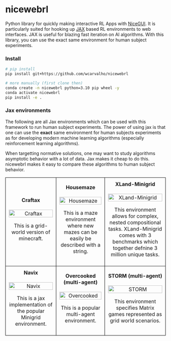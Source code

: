 # nicewebrl
Python library for quickly making interactive RL Apps with [NiceGUI](https://nicegui.io/). It is particularly suited for hooking up [JAX](https://github.com/google/jax) based RL environments to web interfaces. JAX is useful for blazing fast iteration on AI algorithms. With this library, you can use the exact same environment for human subject experiments.

### Install

```bash
# pip install
pip install git+https://github.com/wcarvalho/nicewebrl

# more manually (first clone then)
conda create -n nicewebrl python=3.10 pip wheel -y
conda activate nicewebrl
pip install -e .
```

### Jax environments

The following are all Jax environments which can be used with this framework to run human subject experiments. The power of using jax is that one can use the **exact** same environment for human subjects experiments as for developing modern machine learning algorithms (especially reinforcement learning algorithms).

When targetting normative solutions, one may want to study algorithms asymptotic behavior with a lot of data. Jax makes it cheap to do this. nicewebrl makes it easy to compare these algorithms to human subject behavior.
<table style="width:100%; border-collapse: collapse;">
  <tr style="max-height: 150px; overflow: hidden;">
    <td style="border: 1px solid black; padding: 10px; text-align: center;">
      <a href="https://github.com/MichaelTMatthews/Craftax" target="_blank" style="text-decoration: none; color: inherit;">
        <center><strong>Craftax</strong></center>
      </a><br>
      <a href="https://github.com/MichaelTMatthews/Craftax" target="_blank">
        <img src="https://raw.githubusercontent.com/MichaelTMatthews/Craftax/main/images/building.gif" alt="Craftax" style="width: 100%; max-width: 400px;">
      </a>
      <p>This is a grid-world version of minecraft. </p>
    </td>
    <td style="border: 1px solid black; padding: 10px; text-align: center;">
      <a href="https://github.com/wcarvalho/JaxHouseMaze" target="_blank" style="text-decoration: none; color: inherit;">
        <center><strong>Housemaze</strong></center>
      </a><br>
      <a href="https://github.com/wcarvalho/JaxHouseMaze" target="_blank">
        <img src="https://github.com/wcarvalho/JaxHouseMaze/raw/main/example.png" alt="Housemaze" style="width: 100%; max-width: 400px;">
      </a>
      <p>This is a maze environment where new mazes can be easily be described with a string.</p>
    </td>
    <td style="border: 1px solid black; padding: 10px; text-align: center;">
      <a href="https://github.com/corl-team/xland-minigrid" target="_blank" style="text-decoration: none; color: inherit;">
        <center><strong>XLand-Minigrid</strong></center>
      </a><br>
      <a href="https://github.com/corl-team/xland-minigrid" target="_blank">
        <img src="https://github.com/corl-team/xland-minigrid/blob/main/figures/ruleset-example.jpg?raw=true" alt="XLand-Minigrid" style="width: 100%; max-width: 400px;">
      </a>
      <p>This environment allows for complex, nested compositional tasks. XLand-Minigrid comes with 3 benchmarks which together defnine 3 million unique tasks.</p>
    </td>
  </tr>
  <tr style="max-height: 150px; overflow: hidden;">
    <td style="border: 1px solid black; padding: 10px; text-align: center;">
      <a href="https://github.com/epignatelli/navix" target="_blank" style="text-decoration: none; color: inherit;">
        <center><strong>Navix</strong></center>
      </a><br>
      <a href="https://github.com/epignatelli/navix" target="_blank">
        <img src="https://minigrid.farama.org/_images/GoToObjectEnv.gif" alt="Navix" style="width: 100%; max-width: 400px;">
      </a>
      <p>This is a jax implementation of the popular Minigrid environment.</p>
    </td>
    <td style="border: 1px solid black; padding: 10px; text-align: center;">
      <a href="https://github.com/FLAIROx/JaxMARL" target="_blank" style="text-decoration: none; color: inherit;">
        <center><strong>Overcooked (multi-agent)</strong></center>
      </a><br>
      <a href="https://github.com/FLAIROx/JaxMARL" target="_blank">
        <img src="https://github.com/FLAIROx/JaxMARL/blob/main/docs/imgs/cramped_room.gif?raw=true" alt="Overcooked" style="width: 100%; max-width: 400px;">
      </a>
      <p>This is a popular multi-agent environment.</p>
    </td>
    <td style="border: 1px solid black; padding: 10px; text-align: center;">
      <a href="https://github.com/FLAIROx/JaxMARL" target="_blank" style="text-decoration: none; color: inherit;">
        <center><strong>STORM (multi-agent)</strong></center>
      </a><br>
      <a href="https://github.com/FLAIROx/JaxMARL" target="_blank">
        <img src="https://github.com/FLAIROx/JaxMARL/blob/main/docs/imgs/storm.gif?raw=true" alt="STORM" style="width: 100%; max-width: 400px;">
      </a>
      <p>This environment specifies Matrix games represented as grid world scenarios.</p>
    </td>
  </tr>
</table>

